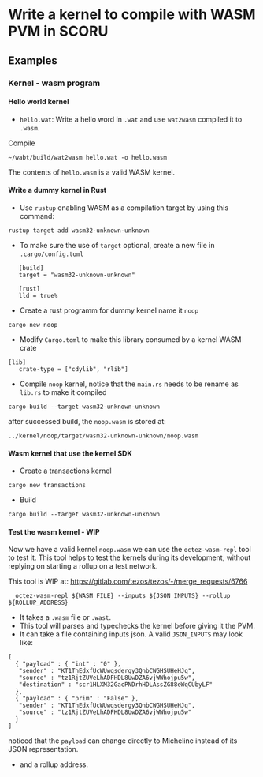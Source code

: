 # Write a kernel to compile with WASM PVM in SCORU

## Examples

### Kernel - wasm program

#### Hello world kernel
- `hello.wat`:
Write a hello word in `.wat` and use `wat2wasm` compiled it to `.wasm`. 

Compile
```
~/wabt/build/wat2wasm hello.wat -o hello.wasm
```

The contents of `hello.wasm` is a valid WASM kernel.

#### Write a dummy kernel in Rust 
- Use `rustup` enabling WASM as a compilation target by using this command:

```
rustup target add wasm32-unknown-unknown
```

- To make sure the use of `target` optional, create a new file in `.cargo/config.toml`

```
   [build]
   target = "wasm32-unknown-unknown"

   [rust]
   lld = true%
```

- Create a rust programm for dummy kernel name it `noop`

```
cargo new noop
```

- Modify `Cargo.toml` to make this library consumed by a kernel WASM crate

```
[lib]
   crate-type = ["cdylib", "rlib"]
```

- Compile `noop` kernel, notice that the `main.rs` needs to be rename as `lib.rs` to make it compiled
```
cargo build --target wasm32-unknown-unknown
```

after successed build, the `noop.wasm` is stored at:
```
../kernel/noop/target/wasm32-unknown-unknown/noop.wasm
```

#### Wasm kernel that use the kernel SDK 

- Create a transactions kernel 

```
cargo new transactions
```

- Build
```
cargo build --target wasm32-unknown-unknown
```


#### Test the wasm kernel - WIP

Now we have a valid kernel `noop.wasm` we can use the `octez-wasm-repl` tool to test it. This tool helps to test the kernels during its development, without replying on starting a rollup on a test network.

This tool is WIP at: https://gitlab.com/tezos/tezos/-/merge_requests/6766


```
  octez-wasm-repl ${WASM_FILE} --inputs ${JSON_INPUTS} --rollup ${ROLLUP_ADDRESS}
```
- It takes a `.wasm` file or `.wast`.
- This tool will parses and typechecks the kernel before giving it the PVM.
- It can take a file containing inputs json. A valid `JSON_INPUTS` may look like:
```
[
  { "payload" : { "int" : "0" },
   "sender" : "KT1ThEdxfUcWUwqsdergy3QnbCWGHSUHeHJq",
   "source" : "tz1RjtZUVeLhADFHDL8UwDZA6vjWWhojpu5w",
   "destination" : "scr1HLXM32GacPNDrhHDLAssZG88eWqCUbyLF"
  },
  { "payload" : { "prim" : "False" },
   "sender" : "KT1ThEdxfUcWUwqsdergy3QnbCWGHSUHeHJq",
   "source" : "tz1RjtZUVeLhADFHDL8UwDZA6vjWWhojpu5w"
  }
]
```
noticed that the `payload` can change directly to Micheline instead of its JSON representation.
- and a rollup address. 
